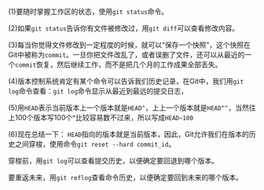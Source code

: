 (1)要随时掌握工作区的状态，使用`git status`命令。

(2)如果`git status`告诉你有文件被修改过，用`git diff`可以查看修改内容。

(3)每当你觉得文件修改到一定程度的时候，就可以“保存一个快照”，这个快照在Git中被称为`commit`。一旦你把文件改乱了，或者误删了文件，还可以从最近的一个`commit`恢复，然后继续工作，而不是把几个月的工作成果全部丢失。

(4)版本控制系统肯定有某个命令可以告诉我们历史记录，在Git中，我们用`git log`命令查看：`git log`命令显示从最近到最远的提交日志，


(5)用`HEAD`表示当前版本上一个版本就是`HEAD^`，上上一个版本就是`HEAD^^`，当然往上100个版本写100个^比较容易数不过来，所以写成`HEAD~100`

(6)现在总结一下：
`HEAD`指向的版本就是当前版本，因此，Git允许我们在版本的历史之间穿梭，使用命令`git reset --hard commit_id`。

穿梭前，用`git log`可以查看提交历史，以便确定要回退到哪个版本。

要重返未来，用`git reflog`查看命令历史，以便确定要回到未来的哪个版本。